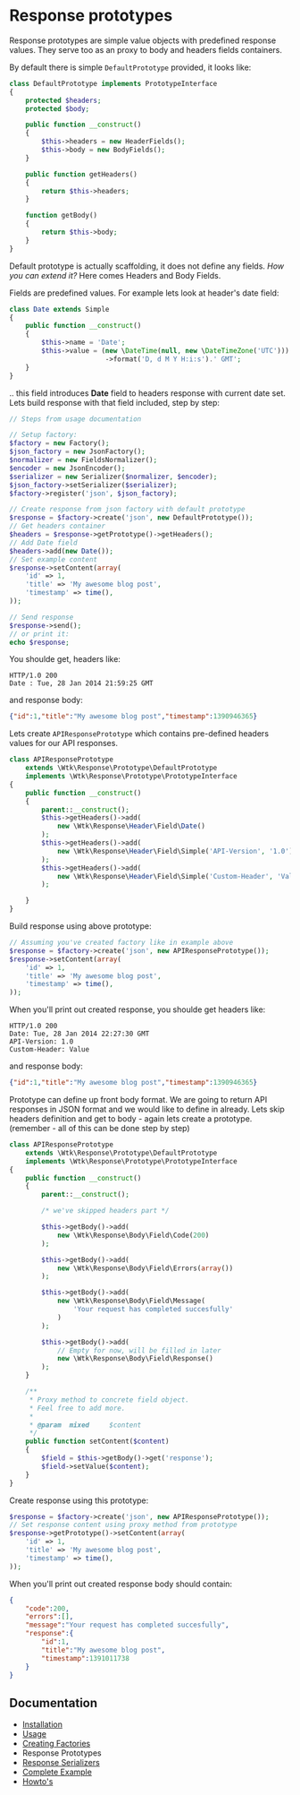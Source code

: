 # Response prototypes

Response prototypes are simple value objects with predefined response values. They serve too as an proxy to body and headers fields containers.

By default there is simple `DefaultPrototype` provided, it looks like:

```php
class DefaultPrototype implements PrototypeInterface
{
    protected $headers;
    protected $body;

    public function __construct()
    {
        $this->headers = new HeaderFields();
        $this->body = new BodyFields();
    }

    public function getHeaders()
    {
        return $this->headers;
    }

    function getBody()
    {
        return $this->body;
    }
}
```
Default prototype is actually scaffolding, it does not define any fields.
*How you can extend it?* Here comes Headers and Body Fields.

Fields are predefined values. For example lets look at header's date field:
```php
class Date extends Simple
{
    public function __construct()
    {
        $this->name = 'Date';
		$this->value = (new \DateTime(null, new \DateTimeZone('UTC')))
        				->format('D, d M Y H:i:s').' GMT';
    }
}
```

.. this field introduces **Date** field to headers response with current date set.
Lets build response with that field included, step by step:

```php
// Steps from usage documentation

// Setup factory:
$factory = new Factory();
$json_factory = new JsonFactory();
$normalizer = new FieldsNormalizer();
$encoder = new JsonEncoder();
$serializer = new Serializer($normalizer, $encoder);
$json_factory->setSerializer($serializer);
$factory->register('json', $json_factory);

// Create response from json factory with default prototype
$response = $factory->create('json', new DefaultPrototype());
// Get headers container
$headers = $response->getPrototype()->getHeaders();
// Add Date field
$headers->add(new Date());
// Set example content
$response->setContent(array(
    'id' => 1,
    'title' => 'My awesome blog post',
    'timestamp' => time(),
));

// Send response
$response->send();
// or print it:
echo $response;
```
You shoulde get, headers like:
```
HTTP/1.0 200
Date : Tue, 28 Jan 2014 21:59:25 GMT
```
and response body:
```json
{"id":1,"title":"My awesome blog post","timestamp":1390946365}
```

Lets create `APIResponsePrototype` which contains pre-defined headers values for our API responses.
```php
class APIResponsePrototype
    extends \Wtk\Response\Prototype\DefaultPrototype
    implements \Wtk\Response\Prototype\PrototypeInterface
{
    public function __construct()
    {
        parent::__construct();
        $this->getHeaders()->add(
        	new \Wtk\Response\Header\Field\Date()
        );
        $this->getHeaders()->add(
            new \Wtk\Response\Header\Field\Simple('API-Version', '1.0')
        );
        $this->getHeaders()->add(
            new \Wtk\Response\Header\Field\Simple('Custom-Header', 'Value')
        );

    }
}
```
Build response using above prototype:
```php
// Assuming you've created factory like in example above
$response = $factory->create('json', new APIResponsePrototype());
$response->setContent(array(
    'id' => 1,
    'title' => 'My awesome blog post',
    'timestamp' => time(),
));
```

When you'll print out created response, you shoulde get headers like:
```
HTTP/1.0 200
Date: Tue, 28 Jan 2014 22:27:30 GMT
API-Version: 1.0
Custom-Header: Value
```
and response body:
```json
{"id":1,"title":"My awesome blog post","timestamp":1390946365}
```

Prototype can define up front body format. We are going to return API responses in JSON format and we would like to define in already. Lets skip headers definition and get to body - again lets create a prototype. (remember - all of this can be done step by step)

```php
class APIResponsePrototype
    extends \Wtk\Response\Prototype\DefaultPrototype
    implements \Wtk\Response\Prototype\PrototypeInterface
{
    public function __construct()
    {
        parent::__construct();

        /* we've skipped headers part */

        $this->getBody()->add(
            new \Wtk\Response\Body\Field\Code(200)
        );

        $this->getBody()->add(
            new \Wtk\Response\Body\Field\Errors(array())
        );

        $this->getBody()->add(
            new \Wtk\Response\Body\Field\Message(
                'Your request has completed succesfully'
            )
        );

        $this->getBody()->add(
            // Empty for now, will be filled in later
            new \Wtk\Response\Body\Field\Response()
        );
    }

    /**
     * Proxy method to concrete field object.
     * Feel free to add more.
     *
     * @param  mixed     $content
     */
    public function setContent($content)
    {
        $field = $this->getBody()->get('response');
        $field->setValue($content);
    }
}
```

Create response using this prototype:

```php
$response = $factory->create('json', new APIResponsePrototype());
// Set response content using proxy method from prototype
$response->getPrototype()->setContent(array(
    'id' => 1,
    'title' => 'My awesome blog post',
    'timestamp' => time(),
));
```

When you'll print out created response body should contain:
```json
{
    "code":200,
    "errors":[],
    "message":"Your request has completed succesfully",
    "response":{
        "id":1,
        "title":"My awesome blog post",
        "timestamp":1391011738
    }
}
```

## Documentation

* [Installation](installation.md)
* [Usage](usage.md)
* [Creating Factories](creating_factories.md)
* Response Prototypes
* [Response Serializers](creating_serializers.md)
* [Complete Example](complete_example.md)
* [Howto's](howto.md)
